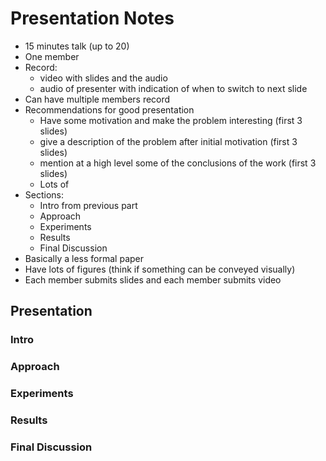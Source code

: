 # Presentation Notes

- 15 minutes talk (up to 20)
- One member
- Record:
  - video with slides and the audio
  - audio of presenter with indication of when to switch to next slide
- Can have multiple members record
- Recommendations for good presentation
  - Have some motivation and make the problem interesting (first 3 slides)
  - give a description of the problem after initial motivation (first 3 slides)
  - mention at a high level some of the conclusions of the work (first 3 slides)
  - Lots of
- Sections:
  - Intro from previous part
  - Approach
  - Experiments
  - Results
  - Final Discussion
- Basically a less formal paper
- Have lots of figures (think if something can be conveyed visually)
- Each member submits slides and each member submits video

## Presentation

### Intro

### Approach

### Experiments

### Results

### Final Discussion

